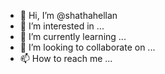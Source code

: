 - 👋 Hi, I’m @shathahellan
- 👀 I’m interested in ...
- 🌱 I’m currently learning ...
- 💞️ I’m looking to collaborate on ...
- 📫 How to reach me ...

<!---
shathahellan/shathahellan is a ✨ special ✨ repository because its `README.md` (this file) appears on your GitHub profile.
You can click the Preview link to take a look at your changes.
--->
